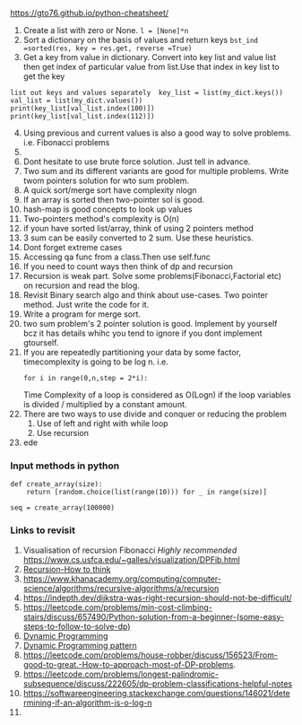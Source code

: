 
https://gto76.github.io/python-cheatsheet/

1. Create a list with zero or None. `l = [None]*n`
2. Sort a dictionary on the basis of values and return keys
`bst_ind =sorted(res, key = res.get, reverse =True)`   
3. Get a key from value in dictionary. Convert into key list and value list then get index of particular value from list.Use that index in key list to get the key    

`list out keys and values separately 
key_list = list(my_dict.keys()) 
val_list = list(my_dict.values()) 
print(key_list[val_list.index(100)]) 
print(key_list[val_list.index(112)])`

4. Using previous and current values is also a good way to solve problems. i.e. Fibonacci problems
5. 
6. Dont hesitate to use brute force solution. Just tell in advance.
7. Two sum and its different variants are good for multiple problems. Write twom pointers solution for wto sum problem. 
8. A quick sort/merge sort have complexity nlogn
9.  If an array is sorted then two-pointer sol is good.
10. hash-map is good concepts to look up values
11. Two-pointers method's complexity is O(n)
12. if youn have sorted list/array, think of using 2 pointers method
13. 3 sum can be easily converted to 2 sum. Use these heuristics.
14. Dont forget extreme cases
15. Accessing qa func from a class.Then use self.func
16. If you need to count ways then think of dp and recursion
17. Recursion is weak part. Solve some problems(Fibonacci,Factorial etc) on recursion and read the blog.
18. Revisit Binary search algo and think about use-cases. Two pointer method. Just write the code for it.
19. Write a program for merge sort.
20. two sum problem's 2 pointer solution is good. Implement by yourself bcz it has details whihc you tend to ignore if you dont implement gtourself.
21. If you are repeatedly partitioning your data by some factor, timecomplexity is going to be log n. i.e. 
    ```
    for i in range(0,n,step = 2*i):
    ```
    Time Complexity of a loop is considered as O(Logn) if the loop variables is divided / multiplied by a constant amount.
22. There are two ways to use divide and conquer or reducing the problem  
    1. Use of left and right with while loop 
    2. Use recursion   
23. ede 







### Input methods in python



```
def create_array(size):
    return [random.choice(list(range(10))) for _ in range(size)]

seq = create_array(100000)
```




### Links to revisit

1. Visualisation of recursion Fibonacci *Highly recommended* https://www.cs.usfca.edu/~galles/visualization/DPFib.html
2. [Recursion-How to think](https://medium.com/@daniel.oliver.king/getting-started-with-recursion-f89f57c5b60e)  
3. https://www.khanacademy.org/computing/computer-science/algorithms/recursive-algorithms/a/recursion
4. https://indepth.dev/dijkstra-was-right-recursion-should-not-be-difficult/
5. https://leetcode.com/problems/min-cost-climbing-stairs/discuss/657490/Python-solution-from-a-beginner-(some-easy-steps-to-follow-to-solve-dp)
6. [Dynamic Programming](https://leetcode.com/discuss/general-discussion/475924/my-experience-and-notes-for-learning-dp)
7. [Dynamic Programming pattern](https://leetcode.com/discuss/general-discussion/458695/dynamic-programming-patterns)
8. https://leetcode.com/problems/house-robber/discuss/156523/From-good-to-great.-How-to-approach-most-of-DP-problems.
9. https://leetcode.com/problems/longest-palindromic-subsequence/discuss/222605/dp-problem-classifications-helpful-notes
10. https://softwareengineering.stackexchange.com/questions/146021/determining-if-an-algorithm-is-o-log-n
11. 


